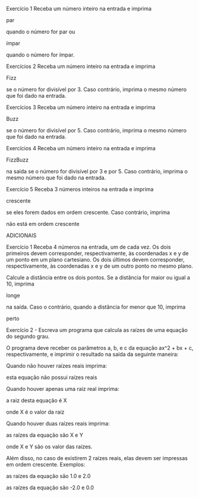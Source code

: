 Exercício 1 
Receba um número inteiro na entrada e imprima

par

quando o número for par ou

ímpar

quando o número for ímpar.

Exercícios 2 
Receba um número inteiro na entrada e imprima

Fizz

se o número for divisível por 3. Caso contrário, imprima o mesmo número que foi dado na entrada.

Exercícios 3 
Receba um número inteiro na entrada e imprima

Buzz

se o número for divisível por 5. Caso contrário, imprima o mesmo número que foi dado na entrada.

Exercícios 4 
Receba um número inteiro na entrada e imprima

FizzBuzz

na saída se o número for divisível por 3 e por 5. Caso contrário, imprima o mesmo número que foi dado na entrada.

Exercício 5 
Receba 3 números inteiros na entrada e imprima

crescente

se eles forem dados em ordem crescente. Caso contrário, imprima

não está em ordem crescente

ADICIONAIS

Exercício 1 
Receba 4 números na entrada, um de cada vez. Os dois primeiros devem corresponder, respectivamente, às coordenadas x e y de um ponto em um plano cartesiano. Os dois últimos devem corresponder, respectivamente, às coordenadas x e y de um outro ponto no mesmo plano.

Calcule a distância entre os dois pontos. Se a distância for maior ou igual a 10, imprima

longe

na saída. Caso o contrário, quando a distância for menor que 10, imprima

perto

Exercício 2 - 
Escreva um programa que calcula as raízes de uma equação do segundo grau.

O programa deve receber os parâmetros a, b, e c da equação ax^2 + bx + c, respectivamente, e imprimir o resultado na saída da seguinte maneira:

Quando não houver raízes reais imprima:

esta equação não possui raízes reais

Quando houver apenas uma raiz real imprima:

a raiz desta equação é X

onde X é o valor da raiz

Quando houver duas raízes reais imprima:

as raízes da equação são X e Y

onde X e Y são os valor das raízes.

Além disso, no caso de existirem 2 raízes reais, elas devem ser impressas em ordem crescente. Exemplos:

as raízes da equação são 1.0 e 2.0

as raízes da equação são -2.0 e 0.0

